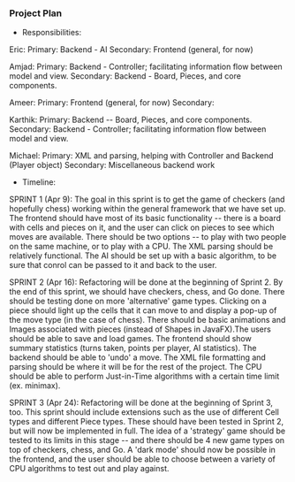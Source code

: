 ### Project Plan

* Responsibilities:

Eric:
Primary: Backend - AI
Secondary: Frontend (general, for now)

Amjad:
Primary: Backend - Controller; facilitating information flow between model and view.
Secondary: Backend - Board, Pieces, and core components.

Ameer:
Primary: Frontend (general, for now)
Secondary:

Karthik:
Primary: Backend -- Board, Pieces, and core components.
Secondary: Backend - Controller; facilitating information flow between model and view.

Michael:
Primary: XML and parsing, helping with Controller and Backend (Player object)
Secondary: Miscellaneous backend work

* Timeline:

SPRINT 1 (Apr 9): 
The goal in this sprint is to get the game of checkers (and hopefully chess) working within the general framework that we have set up. The frontend should have most of its basic functionality -- there is a board with cells and pieces on it, and the user can click on pieces to see which moves are available. There should be two options -- to play with two people on the same machine, or to play with a CPU. The XML parsing should be relatively functional. The AI should be set up with a basic algorithm, to be sure that conrol can be passed to it and back to the user. 

SPRINT 2 (Apr 16):
Refactoring will be done at the beginning of Sprint 2. By the end of this sprint, we should have checkers, chess, and Go done. There should be testing done on more 'alternative' game types. Clicking on a piece should light up the cells that it can move to and display a pop-up of the move type (in the case of chess). There should be basic animations and Images associated with pieces (instead of Shapes in JavaFX).The users should be able to save and load games. The frontend should show summary statistics (turns taken, points per player, AI statistics). The backend should be able to 'undo' a move. The XML file formatting and parsing should be where it will be for the rest of the project. The CPU should be able to perform Just-in-Time algorithms with a certain time limit (ex. minimax).

SPRINT 3 (Apr 24):
Refactoring will be done at the beginning of Sprint 3, too. This sprint should include extensions such as the use of different Cell types and different Piece types. These should have been tested in Sprint 2, but will now be implemented in full. The idea of a 'strategy' game should be tested to its limits in this stage -- and there should be 4 new game types on top of checkers, chess, and Go. A 'dark mode' should now be possible in the frontend, and the user should be able to choose between a variety of CPU algorithms to test out and play against.
